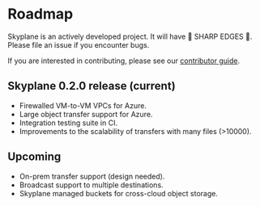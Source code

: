 # Roadmap

Skyplane is an actively developed project. It will have 🔪 SHARP EDGES 🔪. Please file an issue if you encounter bugs.

If you are interested in contributing, please see our [contributor guide](contributing).

## Skyplane 0.2.0 release (current)
* Firewalled VM-to-VM VPCs for Azure.
* Large object transfer support for Azure.
* Integration testing suite in CI.
* Improvements to the scalability of transfers with many files (>10000).

## Upcoming
* On-prem transfer support (design needed).
* Broadcast support to multiple destinations.
* Skyplane managed buckets for cross-cloud object storage.